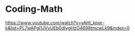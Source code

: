 # Coding-Math
https://www.youtube.com/watch?v=yAHl_kpqr-k&list=PL7wAPgl1JVvUEb0dIygHzO4698tmcwLk9&index=0
